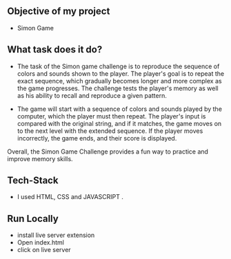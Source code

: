 ## Objective of my project

- Simon Game 

## What task does it do? 

- The task of the Simon game challenge is to reproduce the sequence of colors and sounds shown to the player. The player's goal is to repeat the exact sequence, which gradually becomes longer and more complex as the game progresses. The challenge tests the player's memory as well as his ability to recall and reproduce a given pattern.

- The game will start with a sequence of colors and sounds played by the computer, which the player must then repeat. The player's input is compared with the original string, and if it matches, the game moves on to the next level with the extended sequence. If the player moves incorrectly, the game ends, and their score is displayed.

Overall, the Simon Game Challenge provides a fun way to practice and improve memory skills. 


## Tech-Stack

- I used HTML, CSS and JAVASCRIPT .


## Run Locally

- install live server extension 
- Open index.html
- click on live server 